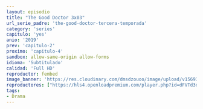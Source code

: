 ```yaml
---
layout: episodio
title: "The Good Doctor 3x03"
url_serie_padre: 'the-good-doctor-tercera-temporada'
category: 'series'
capitulo: 'yes'
anio: '2019'
prev: 'capitulo-2'
proximo: 'capitulo-4'
sandbox: allow-same-origin allow-forms
idioma: 'Subtitulado'
calidad: 'Full HD'
reproductor: fembed
image_banner: 'https://res.cloudinary.com/dmsdzouoo/image/upload/v1569378782/edLV34FXx1iFJA3hbZE7SYRSS4m-min_a6jdfg.jpg'
reproductores: ["https://hls4.openloadpremium.com/player.php?id=dFVTd3dyMXN5dVJENEh0cUNJN0JuTTB6SmFXUmVFYkV5QVR5REIxMjNJQm81V0p4SFlpYjRvdDVzYVMvL2ZGL05JczNMdVRXbFgrWVpvQWFIMDRONEE9PQ&sub=https://sub.cuevana2.io/vtt-sub/sub7/The.Good.Doctor.3x03.vtt","https://tutumeme.net/embed/player.php?u=bXQ3ajJOaW1wcFRGcEs2VW5XRGExTlRPMytmUnc3bHVwcWhoenVIUjI5SHF5TlNwc0taaG1jN2gwZHZSNTlIRHVhV2tZWitkNUtDVDNOL1ZvYW1rYjJObA","https://api.cuevana3.io/olpremium/gd.php?file=ek5lbm9xYWNrS0xNejZabVlkSFIyTkxQb3BPWDB0UFkwY3lvbjJIRjBPQ1QwNStUck1mVG9kVExvM0djeHA3VnFybXRscUdvMWRXNHRZbU1lYXVUeDg2cGpKVmp4cXpBejYxcGxubXNwY2lWeDZTSGU4cVR4NWZMcTRDSTF0akhsNm1pZ0tHNDBNZVcyNHVMaXRLczJLelRlcE9leHFYTWxybU1sWXJWMDhuUjAzaUxucE9WMWFpOFk0dGpsN1hBejlPaWhHUzR1c2Vxdll5V1phaTIyTG1vYklLRWlNbmYxOG1ZYjZ6SDFBPT0","https://player.openplay.vip/player.php?id=MTM2&sub=https://sub.cuevana2.io/vtt-sub/sub7/The.Good.Doctor.3x03.vtt","https://api.cuevana3.io/rr/gd.php?h=ek5lbm9xYWNrS0xJMVp5b21KREk0dFBLbjVkaHhkRGdrOG1jbnBpUnhhS1ZsM1dBZUphdTBwbTNvNVNsc05EZTBibWNhWjY4cnFiTWs2bG9uTkdxcWFXU3FadVkyUT09","https://api.cuevana3.io/stream/index.php?file=ek5lbm9xYWNrS0xYMTZLa2xNbkdvY3ZTb3BtZng4TGp6ZFpobGFMUGtOVEx6SitYWU5YTTdORE1vWmRnbEpham5KTmtZSlRTMGViVTBxZGdsdEhPb3RqWGFXWnFrcFdxbk1LR2gzV3l3THVvd29aaVpzR21vNWVSb0tKbm9kSGkxOWVTcHF6U3hyRFh5S1dibUE9PQ"]
tags:
- Drama
---
```












